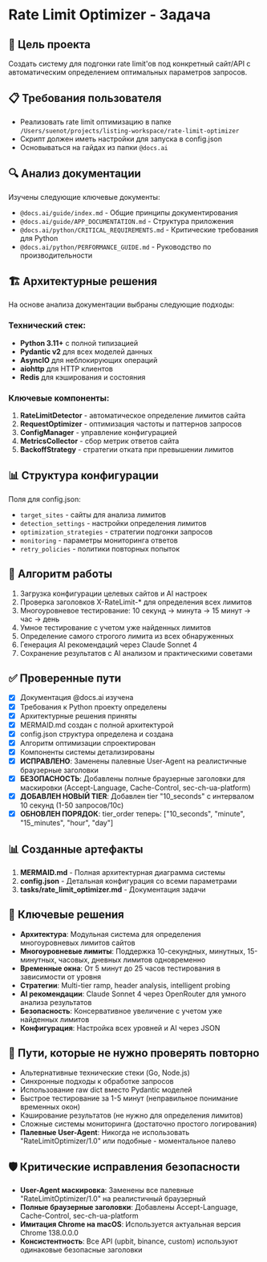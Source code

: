# Rate Limit Optimizer - Задача

## 🎯 Цель проекта
Создать систему для подгонки rate limit'ов под конкретный сайт/API с автоматическим определением оптимальных параметров запросов.

## 📋 Требования пользователя
- Реализовать rate limit оптимизацию в папке `/Users/suenot/projects/listing-workspace/rate-limit-optimizer`
- Скрипт должен иметь настройки для запуска в config.json
- Основываться на гайдах из папки `@docs.ai`

## 🔍 Анализ документации
Изучены следующие ключевые документы:
- `@docs.ai/guide/index.md` - Общие принципы документирования
- `@docs.ai/guide/APP_DOCUMENTATION.md` - Структура приложения
- `@docs.ai/python/CRITICAL_REQUIREMENTS.md` - Критические требования для Python
- `@docs.ai/python/PERFORMANCE_GUIDE.md` - Руководство по производительности

## 🏗️ Архитектурные решения
На основе анализа документации выбраны следующие подходы:

### Технический стек:
- **Python 3.11+** с полной типизацией
- **Pydantic v2** для всех моделей данных
- **AsyncIO** для неблокирующих операций
- **aiohttp** для HTTP клиентов
- **Redis** для кэширования и состояния

### Ключевые компоненты:
1. **RateLimitDetector** - автоматическое определение лимитов сайта
2. **RequestOptimizer** - оптимизация частоты и паттернов запросов  
3. **ConfigManager** - управление конфигурацией
4. **MetricsCollector** - сбор метрик ответов сайта
5. **BackoffStrategy** - стратегии отката при превышении лимитов

## 📊 Структура конфигурации
Поля для config.json:
- `target_sites` - сайты для анализа лимитов
- `detection_settings` - настройки определения лимитов
- `optimization_strategies` - стратегии подгонки запросов
- `monitoring` - параметры мониторинга ответов
- `retry_policies` - политики повторных попыток

## 🔄 Алгоритм работы
1. Загрузка конфигурации целевых сайтов и AI настроек
2. Проверка заголовков X-RateLimit-* для определения всех лимитов
3. Многоуровневое тестирование: 10 секунд → минута → 15 минут → час → день
4. Умное тестирование с учетом уже найденных лимитов
5. Определение самого строгого лимита из всех обнаруженных
6. Генерация AI рекомендаций через Claude Sonnet 4
7. Сохранение результатов с AI анализом и практическими советами

## ✅ Проверенные пути
- [x] Документация @docs.ai изучена
- [x] Требования к Python проекту определены
- [x] Архитектурные решения приняты
- [x] MERMAID.md создан с полной архитектурой
- [x] config.json структура определена и создана
- [x] Алгоритм оптимизации спроектирован
- [x] Компоненты системы детализированы
- [x] **ИСПРАВЛЕНО**: Заменены палевные User-Agent на реалистичные браузерные заголовки
- [x] **БЕЗОПАСНОСТЬ**: Добавлены полные браузерные заголовки для маскировки (Accept-Language, Cache-Control, sec-ch-ua-platform)
- [x] **ДОБАВЛЕН НОВЫЙ TIER**: Добавлен tier "10_seconds" с интервалом 10 секунд (1-50 запросов/10с)
- [x] **ОБНОВЛЕН ПОРЯДОК**: tier_order теперь: ["10_seconds", "minute", "15_minutes", "hour", "day"]

## 📊 Созданные артефакты
1. **MERMAID.md** - Полная архитектурная диаграмма системы
2. **config.json** - Детальная конфигурация со всеми параметрами
3. **tasks/rate_limit_optimizer.md** - Документация задачи

## 🎯 Ключевые решения
- **Архитектура**: Модульная система для определения многоуровневых лимитов сайтов
- **Многоуровневые лимиты**: Поддержка 10-секундных, минутных, 15-минутных, часовых, дневных лимитов одновременно
- **Временные окна**: От 5 минут до 25 часов тестирования в зависимости от уровня
- **Стратегии**: Multi-tier ramp, header analysis, intelligent probing
- **AI рекомендации**: Claude Sonnet 4 через OpenRouter для умного анализа результатов
- **Безопасность**: Консервативное увеличение с учетом уже найденных лимитов
- **Конфигурация**: Настройка всех уровней и AI через JSON

## 🚫 Пути, которые не нужно проверять повторно
- Альтернативные технические стеки (Go, Node.js)
- Синхронные подходы к обработке запросов
- Использование raw dict вместо Pydantic моделей
- Быстрое тестирование за 1-5 минут (неправильное понимание временных окон)
- Кэширование результатов (не нужно для определения лимитов)
- Сложные системы мониторинга (достаточно простого логирования)
- **Палевные User-Agent**: Никогда не использовать "RateLimitOptimizer/1.0" или подобные - моментальное палево

## 🛡️ Критические исправления безопасности
- **User-Agent маскировка**: Заменены все палевные "RateLimitOptimizer/1.0" на реалистичный браузерный
- **Полные браузерные заголовки**: Добавлены Accept-Language, Cache-Control, sec-ch-ua-platform
- **Имитация Chrome на macOS**: Используется актуальная версия Chrome 138.0.0.0
- **Консистентность**: Все API (upbit, binance, custom) используют одинаковые безопасные заголовки
